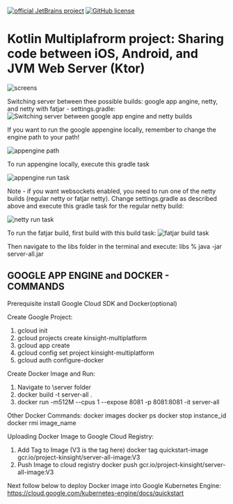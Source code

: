 [![official JetBrains project](https://jb.gg/badges/official.svg)](https://confluence.jetbrains.com/display/ALL/JetBrains+on+GitHub)
[![GitHub license](https://img.shields.io/badge/license-Apache%20License%202.0-blue.svg?style=flat)](https://www.apache.org/licenses/LICENSE-2.0)

# Kotlin Multiplafrorm project: Sharing code between iOS, Android, and JVM Web Server (Ktor)

![screens](https://github.com/dmitrish/kinsight-multiplatform/blob/master/Screen%20Shot%202019-11-07%20at%209.06.33%20PM.png)

Switching server between thee possible builds: google app angine, netty, and netty with fatjar - settings.gradle:
![Switching server between google app engine and netty builds](https://github.com/dmitrish/kinsight-multiplatform/blob/master/settingsgradle.png)

If you want to run the google appengine locally, remember to change the engine path to your path!

![appengine path](https://github.com/dmitrish/kinsight-multiplatform/blob/master/googleappenginepath.png)

To run appengine locally, execute this gradle task

![appengine run task](https://github.com/dmitrish/kinsight-multiplatform/blob/master/googleappenginerun.png)


Note - if you want websockets enabled, you need to run one of the netty builds (regular netty or fatjar netty). Change settings.gradle as described above and execute this gradle task for the regular netty build:

![netty run task](https://github.com/dmitrish/kinsight-multiplatform/blob/master/nettyrun.png)


To run the fatjar build, first build with this build task:
![fatjar build task](https://github.com/dmitrish/kinsight-multiplatform/blob/master/fatjargradletask.png)



Then navigate to the libs folder in the terminal and execute: libs % java -jar server-all.jar


GOOGLE APP ENGINE and DOCKER - COMMANDS
---------------------------------------

Prerequisite install Google Cloud SDK and Docker(optional)

Create Google Project:
1. gcloud init
2. gcloud projects create kinsight-multiplatform
3. gcloud app create
4. gcloud config set project kinsight-multiplatform
5. gcloud auth configure-docker

Create Docker Image and Run:

1. Navigate to \server folder
2. docker build -t server-all .
3. docker run -m512M --cpus 1 --expose 8081 -p 8081:8081 -it server-all

Other Docker Commands:
    docker images
    docker ps
    docker stop instance_id
    docker rmi image_name

Uploading Docker Image to Google Cloud Registry:

1. Add Tag to Image (V3 is the tag here)
    docker tag quickstart-image gcr.io/project-kinsight/server-all-image:V3
2. Push Image to cloud registry
    docker push gcr.io/project-kinsight/server-all-image:V3

Next follow below to deploy Docker image into Google Kubernetes Engine:
https://cloud.google.com/kubernetes-engine/docs/quickstart

